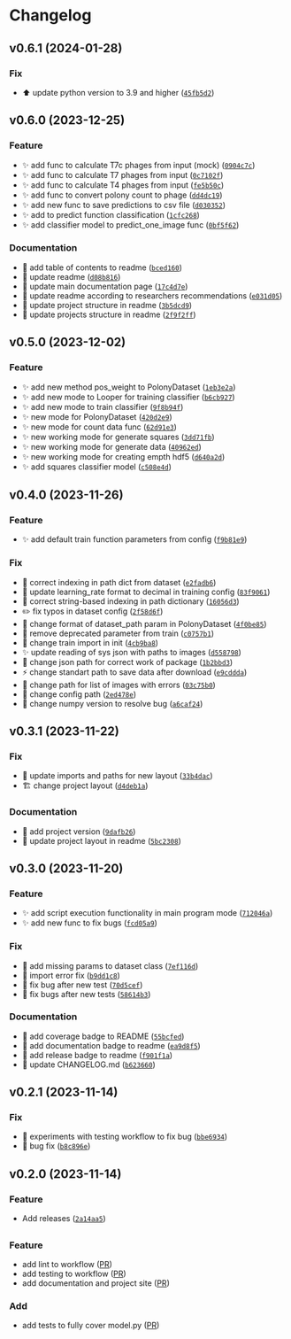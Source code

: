 # Changelog

<!--next-version-placeholder-->

## v0.6.1 (2024-01-28)

### Fix

* :arrow_up: update python version to 3.9 and higher ([`45fb5d2`](https://github.com/kirill-push/polony-counting/commit/45fb5d24e67919eb22860f143c3e475cff6c96c2))

## v0.6.0 (2023-12-25)

### Feature

* :sparkles: add func to calculate T7c phages from input (mock) ([`0904c7c`](https://github.com/kirill-push/polony-counting/commit/0904c7c47381bb280c58de6aa63bf0ce72f83678))
* :sparkles: add func to calculate T7 phages from input ([`0c7102f`](https://github.com/kirill-push/polony-counting/commit/0c7102f7df389c02d85f23426e1934a13f532f17))
* :sparkles: add func to calculate T4 phages from input ([`fe5b50c`](https://github.com/kirill-push/polony-counting/commit/fe5b50c3dc8dc880c40291e786c9f5dba64d7a61))
* :sparkles: add func to convert polony count to phage ([`dd4dc19`](https://github.com/kirill-push/polony-counting/commit/dd4dc19af683e1ab05570526901fd6bdcc1b848f))
* :sparkles: add new func to save predictions to csv file ([`d030352`](https://github.com/kirill-push/polony-counting/commit/d03035242381f332a0f571be521dbbd2cbd148a8))
* :sparkles: add to predict function classification ([`1cfc268`](https://github.com/kirill-push/polony-counting/commit/1cfc268014f6be51ce07d6c0ae901fb8f79276e2))
* :sparkles: add classifier model to predict_one_image func ([`0bf5f62`](https://github.com/kirill-push/polony-counting/commit/0bf5f627f99ef34e4bacc1caa88ff43886a16dc4))

### Documentation

* :memo: add table of contents to readme ([`bced160`](https://github.com/kirill-push/polony-counting/commit/bced16058436de744dc477ab0b9078c90c7450c2))
* :memo: update readme ([`d08b816`](https://github.com/kirill-push/polony-counting/commit/d08b8160c565543c9b116d00470900436c9e46af))
* :memo: update main documentation page ([`17c4d7e`](https://github.com/kirill-push/polony-counting/commit/17c4d7e5a47d7c512cdb7d1d9a515ac72452f7af))
* :memo: update readme according to researchers recommendations ([`e031d05`](https://github.com/kirill-push/polony-counting/commit/e031d0599dbb771cfe64481207b25ea90d6b89b4))
* :memo: update project structure in readme ([`3b5dcd9`](https://github.com/kirill-push/polony-counting/commit/3b5dcd90d57fd256cf64c7c896f78fd8a013c14d))
* :memo: update projects structure in readme ([`2f9f2ff`](https://github.com/kirill-push/polony-counting/commit/2f9f2ff15b1425472bb0aea7214630f781f3d0d2))

## v0.5.0 (2023-12-02)

### Feature

* :sparkles: add new method pos_weight to PolonyDataset ([`1eb3e2a`](https://github.com/kirill-push/polony-counting/commit/1eb3e2af46aa407f87a143ab0fc199678edba400))
* :sparkles: add new mode to Looper for training classifier ([`b6cb927`](https://github.com/kirill-push/polony-counting/commit/b6cb927aeace9af477f9d79dfa41d1b47aa51f77))
* :sparkles: add new mode to train classifier ([`9f8b94f`](https://github.com/kirill-push/polony-counting/commit/9f8b94f3a8be04d9a48d1ca0b0825a5d1d6fb6b5))
* :sparkles: new mode for PolonyDataset ([`420d2e9`](https://github.com/kirill-push/polony-counting/commit/420d2e918bbecada2581c454fae6780c4a695bef))
* :sparkles: new mode for count data func ([`62d91e3`](https://github.com/kirill-push/polony-counting/commit/62d91e396cebdc30b7902e2d2ea9d4488545acd0))
* :sparkles: new working mode for generate squares ([`3dd71fb`](https://github.com/kirill-push/polony-counting/commit/3dd71fb821e56f2cac0fbcf23f14a01a781950d9))
* :sparkles: new working mode for generate data ([`40962ed`](https://github.com/kirill-push/polony-counting/commit/40962edd0239177711fee8012c1cc2c5fd8fcd6b))
* :sparkles: new working mode for creating empth hdf5 ([`d640a2d`](https://github.com/kirill-push/polony-counting/commit/d640a2d78b3149ddebb1ce87efd7253e82877dea))
* :sparkles: add squares classifier model ([`c508e4d`](https://github.com/kirill-push/polony-counting/commit/c508e4d1d2ea1304153495895d6f28df79176523))

## v0.4.0 (2023-11-26)

### Feature

* :sparkles: add default train function parameters from config ([`f9b81e9`](https://github.com/kirill-push/polony-counting/commit/f9b81e94f40d827e8e6b49bc677c22ab3eb3992f))

### Fix

* :bug: correct indexing in path dict from dataset ([`e2fadb6`](https://github.com/kirill-push/polony-counting/commit/e2fadb61f5718cb8ae2071934ab20498e1ea40d5))
* :wrench: update learning_rate format to decimal in training config ([`83f9061`](https://github.com/kirill-push/polony-counting/commit/83f9061cfafa48945c7a11b224c5fe6c25da9f4f))
* :bug: correct string-based indexing in path dictionary ([`16056d3`](https://github.com/kirill-push/polony-counting/commit/16056d3a7dd8bf9939ac3b2c8a3ed4455353d3e2))
* :pencil2: fix typos in dataset config ([`2f58d6f`](https://github.com/kirill-push/polony-counting/commit/2f58d6f01d173aa10986be7661a286d46dc6e491))
* :art: change format of dataset_path param in PolonyDataset ([`4f0be85`](https://github.com/kirill-push/polony-counting/commit/4f0be85174d2475a54a9cd23b9316c35539b37e4))
* :bug: remove deprecated parameter from train ([`c0757b1`](https://github.com/kirill-push/polony-counting/commit/c0757b1ea4c910b74333611649e15377fa86f6b0))
* :art: change train import in init ([`4cb9ba8`](https://github.com/kirill-push/polony-counting/commit/4cb9ba81e1d3297d6e6508e0fb8b0befa035c8aa))
* :sparkles: update reading of sys json with paths to images ([`d558798`](https://github.com/kirill-push/polony-counting/commit/d558798473b58aa8f25dfec1a3a413eb50860c04))
* :bug: change json path for correct work of package ([`1b2bbd3`](https://github.com/kirill-push/polony-counting/commit/1b2bbd3cf7b4931e456f771150510f8133f74dc6))
* :zap: change standart path to save data after download ([`e9cddda`](https://github.com/kirill-push/polony-counting/commit/e9cddda5765aef6616bec207056fb4240255041f))
* :bug: change path for list of images with errors ([`03c75b0`](https://github.com/kirill-push/polony-counting/commit/03c75b006404738b4ec2d72d5024b473a7fbd6bc))
* :truck: change config path ([`2ed478e`](https://github.com/kirill-push/polony-counting/commit/2ed478ed1dbd30f0ad1faf2cce5bbd6840501ce6))
* :pushpin: change numpy version to resolve bug ([`a6caf24`](https://github.com/kirill-push/polony-counting/commit/a6caf247a5f903dff68f640296d35f8e65266df1))

## v0.3.1 (2023-11-22)

### Fix

* :bricks: update imports and paths for new layout ([`33b4dac`](https://github.com/kirill-push/polony-counting/commit/33b4dac7a13a1ec4d6c2eeb3d3d769faf1a66900))
* :building_construction: change project layout ([`d4deb1a`](https://github.com/kirill-push/polony-counting/commit/d4deb1a02e14107b93e3383f27e3f09f2485c7ac))

### Documentation

* :bookmark: add project version ([`9dafb26`](https://github.com/kirill-push/polony-counting/commit/9dafb261c42aea2481e42e066899e81860a8e5f2))
* :memo: update project layout in readme ([`5bc2308`](https://github.com/kirill-push/polony-counting/commit/5bc2308c405cb04971c4d480cc9b65ace69b08a9))

## v0.3.0 (2023-11-20)

### Feature

* :sparkles: add script execution functionality in main program mode ([`712046a`](https://github.com/kirill-push/polony-counting/commit/712046a7d7a507a979d8fb5a484eed20f724622c))
* :sparkles: add new func to fix bugs ([`fcd05a9`](https://github.com/kirill-push/polony-counting/commit/fcd05a9797859488e8bc95bf0446289e4a3e2fc0))

### Fix

* :bug: add missing params to dataset class ([`7ef116d`](https://github.com/kirill-push/polony-counting/commit/7ef116d9d62aa8da1f25839a7661751a0da85e40))
* :bug: import error fix ([`b9dd1c8`](https://github.com/kirill-push/polony-counting/commit/b9dd1c8a04396bb06864ad48267dac25d0e76905))
* :bug: fix bug after new test ([`70d5cef`](https://github.com/kirill-push/polony-counting/commit/70d5cefe9369d97d157ee730fad74a80738be9d1))
* :bug: fix bugs after new tests ([`58614b3`](https://github.com/kirill-push/polony-counting/commit/58614b39b578f1544ed706d7685f9bab7c2bb0f9))

### Documentation

* :memo: add coverage badge to README ([`55bcfed`](https://github.com/kirill-push/polony-counting/commit/55bcfed7f41ab5ae120cb77a299aed56d83a8a47))
* :memo: add documentation badge to readme ([`ea9d8f5`](https://github.com/kirill-push/polony-counting/commit/ea9d8f5e99bb64de5affb787b125c81752c7282d))
* :memo: add release badge to readme ([`f901f1a`](https://github.com/kirill-push/polony-counting/commit/f901f1a4712c85aa9974559c2ce4d6889b0ab90d))
* :memo: update CHANGELOG.md ([`b623660`](https://github.com/kirill-push/polony-counting/commit/b6236604c3d24b11cae5c2c5239540e98a00076b))

## v0.2.1 (2023-11-14)

### Fix

* :bug: experiments with testing workflow to fix bug ([`bbe6934`](https://github.com/kirill-push/polony-counting/commit/bbe69345e84d83471b5bdb3a5760f853590b4253))
* :bug: bug fix ([`b8c896e`](https://github.com/kirill-push/polony-counting/commit/b8c896e9aa7828c7330b77871225518beeb0a219))

## v0.2.0 (2023-11-14)

### Feature

* Add releases ([`2a14aa5`](https://github.com/kirill-push/polony-counting/commit/2a14aa50d285340c5f564ac0c22d620431ad00dc))

##

### Feature
* add lint to workflow ([PR](https://github.com/kirill-push/polony-counting/pull/37))
* add testing to workflow ([PR](https://github.com/kirill-push/polony-counting/pull/38))
* add documentation and project site ([PR](https://github.com/kirill-push/polony-counting/pull/40))

### Add
* add tests to fully cover model.py ([PR](https://github.com/kirill-push/polony-counting/pull/39))

